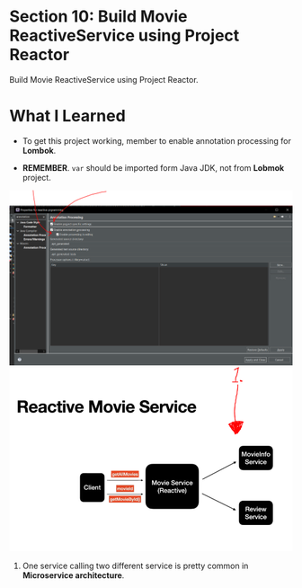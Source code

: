 # Section 10: Build Movie ReactiveService using Project Reactor

Build Movie ReactiveService using Project Reactor.

# What I Learned

- To get this project working, member to enable annotation processing for **Lombok**.

- **REMEMBER**. `var` should be imported form Java JDK, not from **Lobmok** project.

<img src="enableAnnotationProcessing.PNG" alt="reactive programming" width="600"/>

<img src="reactiveMovieService.PNG" alt="reactive programming" width="600"/>

1. One service calling two different service is pretty common in **Microservice architecture**.